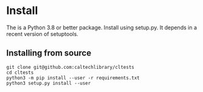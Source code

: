 
Install
=======

The is a Python 3.8 or better package. Install using setup.py.
It depends in a recent version of setuptools.

Installing from source
----------------------

```
git clone git@github.com:caltechlibrary/cltests
cd cltests
python3 -m pip install --user -r requirements.txt
python3 setup.py install --user
```

